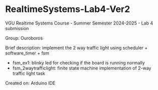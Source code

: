 # RealtimeSystems-Lab4-Ver2

VGU Realtime Systems Course - Summer Semester 2024-2025 - Lab 4 submission

Group: Ouroboros

Brief description: implement the 2 way traffic light using scheduler + software_timer + fsm


- fsm_ex1: blinky led for checking if the board is running normally
- fsm_2waytrafficlight: finite state machine implementation of 2-way traffic light task


Created on: Arduino IDE
